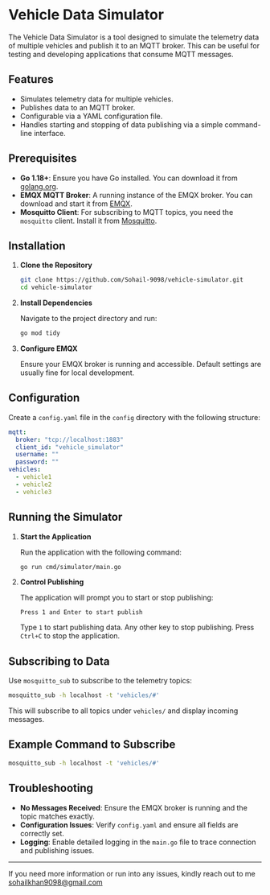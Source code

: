 # Vehicle Data Simulator

The Vehicle Data Simulator is a tool designed to simulate the telemetry data of multiple vehicles and publish it to an MQTT broker. This can be useful for testing and developing applications that consume MQTT messages.

## Features

- Simulates telemetry data for multiple vehicles.
- Publishes data to an MQTT broker.
- Configurable via a YAML configuration file.
- Handles starting and stopping of data publishing via a simple command-line interface.

## Prerequisites

- **Go 1.18+**: Ensure you have Go installed. You can download it from [golang.org](https://golang.org/dl/).
- **EMQX MQTT Broker**: A running instance of the EMQX broker. You can download and start it from [EMQX](https://www.emqx.io/).
- **Mosquitto Client**: For subscribing to MQTT topics, you need the `mosquitto` client. Install it from [Mosquitto](https://mosquitto.org/download/).

## Installation

1. **Clone the Repository**

   ```sh
   git clone https://github.com/Sohail-9098/vehicle-simulator.git
   cd vehicle-simulator
   ```

2. **Install Dependencies**

   Navigate to the project directory and run:

   ```sh
   go mod tidy
   ```

3. **Configure EMQX**

   Ensure your EMQX broker is running and accessible. Default settings are usually fine for local development.

## Configuration

Create a `config.yaml` file in the `config` directory with the following structure:

```yaml
mqtt:
  broker: "tcp://localhost:1883"
  client_id: "vehicle_simulator"
  username: ""
  password: ""
vehicles:
  - vehicle1
  - vehicle2
  - vehicle3
```

## Running the Simulator

1. **Start the Application**

   Run the application with the following command:

   ```sh
   go run cmd/simulator/main.go
   ```

2. **Control Publishing**

   The application will prompt you to start or stop publishing:

   ```plaintext
   Press 1 and Enter to start publish
   ```

   Type `1` to start publishing data. Any other key to stop publishing. Press `Ctrl+C` to stop the application.

## Subscribing to Data

Use `mosquitto_sub` to subscribe to the telemetry topics:

```sh
mosquitto_sub -h localhost -t 'vehicles/#'
```

This will subscribe to all topics under `vehicles/` and display incoming messages.

## Example Command to Subscribe

```sh
mosquitto_sub -h localhost -t 'vehicles/#'
```

## Troubleshooting

- **No Messages Received**: Ensure the EMQX broker is running and the topic matches exactly.
- **Configuration Issues**: Verify `config.yaml` and ensure all fields are correctly set.
- **Logging**: Enable detailed logging in the `main.go` file to trace connection and publishing issues.

---

If you need more information or run into any issues, kindly reach out to me sohailkhan9098@gmail.com